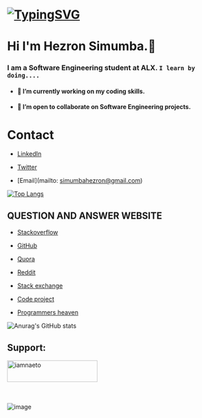 # [![TypingSVG](https://readme-typing-svg.demolab.com?lines=Hey!+You+Are+Welcome+To+My+Profile;My+Name+Is+Hezron+Simumba;I+Am+Passionate+About+Coding;I+Learn+By+Doing)](https://git.io/typing-svg) 

 # Hi I'm Hezron Simumba.👋 

  

 ### I am a Software Engineering student at ALX. `I learn by doing....` 

  

 - #### 🔭 I’m currently working on my coding skills. 

 - #### 👯 I’m open to collaborate on Software Engineering projects. 

  

 # Contact  

 * [LinkedIn](https://www.linkedin.com/in/hezron-simumba-b1342419a/) 

 * [Twitter](https://twitter.com/Hezron-Simumba) 

 * [Email](mailto: simumbahezron@gmail.com) 

  

 [![Top Langs](https://github-readme-stats.vercel.app/api/top-langs/?username=Hezron-Simumba&layout=compact)](https://github.com/Hezron-Simumba/github-readme-stats) 

  

 ## QUESTION AND ANSWER WEBSITE  

 * [Stackoverflow](https://Stackoverflow.com/) 

 * [GitHub](https://github.com/) 

 * [Quora](https://quora.com/) 

 * [Reddit](https://reddit.com/) 

 * [Stack exchange](https://Stackexchange.com/) 

 * [Code project](https://codeproject.com/) 

 * [Programmers heaven](https://programmersheaven.com/) 

  

 ![Anurag's GitHub stats](https://github-readme-stats.vercel.app/api?username=Hezron-Simumba&show_icons=true&theme=radical) 

  

 <h2 align="left">Support:</h2> 

 <p><a href="https://www.buymeacoffee.com/HezronSim"> <img align="left" src="https://cdn.buymeacoffee.com/buttons/v2/default-yellow.png" height="50" width="210" alt="iamnaeto" /></a></p><br><br><br><br><br> 

  

 ![image](https://user-images.githubusercontent.com/105258746/188775779-6bbc07c8-df8d-4a80-839b-674ea51c5adc.png)

